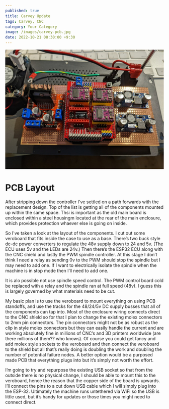 ```yaml
---
published: true
title: Carvey Update
tags: Carvey, CNC
category: Your Category
image: /images/carvey-pcb.jpg
date: 2022-10-21 08:30:00 +9:30
---
```


![/images/carvey-pcb.jpg](/images/carvey-pcb.jpg)

# PCB Layout

After stripping down the controller I've settled on a path forwards with the replacement design. Top of the list is getting all of the components mounted up within the same space. Thsi is important as the old main board is enclosed within a steel housingm located at the rear of the main enclosure, which provides protection whaever else is going on inside.

So I've taken a look at the layout of the components. I cut out some veroboard that fits inside the case to use as a base. There’s two buck style dc-dc power converters to regulate the 48v supply down to 24 and 5v. (The ECU uses 5v and the LEDs are 24v.) Then there’s the ESP32 ECU along with the CNC shield and lastly the PWM spindle controller. At this stage I don’t think I need a relay as sending 0v to the PWM should stop the spindle but I may need to add one. If I want to electrically isolate the spindle when the machine is in stop mode then I’ll need to add one.

It is alo possible not use spindle speed control. The PWM control board cold be replaced with a relay and the spindle ran at full speed (48v). I guess this is largely governed by what materials need to be cut.

My basic plan is to use the veroboard to mount everything on using PCB standoffs, and use the tracks for the 48/24/5v DC supply busses that all of the components can tap into. Most of the enclosure wiring connects direct to the CNC shield so for that I plan to change the existing molex connectors to 2mm pin connectors. The pin connectors might not be as robust as the clip in style molex connectors but they can easily handle the current and are working absolutely fine in millions of CNC’s and 3D printers worldwide (are there millions of them?? who knows). Of course you could get fancy and add molex style sockets to the veroboard and then connect the veroboard to the shield but all that’s really doing is doubling the work and doubling the number of potential failure nodes. A better option would be a purposed made PCB that everything plugs into but it’s simply not worth the effort.

I’m going to try and repurpose the existing USB socket so that from the outside there is no physical change, I should be able to mount this to the veroboard, hence the reason that the copper side of the board is upwards. I’ll connect the pins to a cut down USB cable which I will simply plug into the ESP-32. Ultimately the machine runs untethered via WiFi so the USB is little used, but it’s handy for updates or those times you might need to connect direct.
